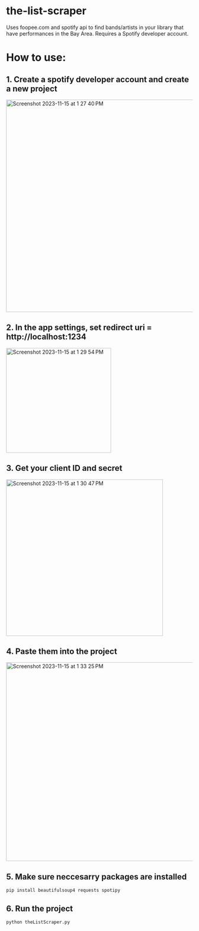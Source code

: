 # the-list-scraper
Uses foopee.com and spotify api to find bands/artists in your library that have performances in the Bay Area. Requires a Spotify developer account.

# How to use:
## 1. Create a spotify developer account and create a new project
<img width="574" alt="Screenshot 2023-11-15 at 1 27 40 PM" src="https://github.com/Deanstirrat/the-list-scraper/assets/37011725/669160f0-32ba-40af-9f6e-c72eebaba431">


## 2. In the app settings, set redirect uri = http://localhost:1234
<img width="283" alt="Screenshot 2023-11-15 at 1 29 54 PM" src="https://github.com/Deanstirrat/the-list-scraper/assets/37011725/fb7862ba-07bf-429d-a278-c5f3d45a211e">


## 3. Get your client ID and secret
<img width="423" alt="Screenshot 2023-11-15 at 1 30 47 PM" src="https://github.com/Deanstirrat/the-list-scraper/assets/37011725/db04a22d-8625-4af4-840a-5d812482b9b6">


## 4. Paste them into the project
<img width="537" alt="Screenshot 2023-11-15 at 1 33 25 PM" src="https://github.com/Deanstirrat/the-list-scraper/assets/37011725/b1760a09-9058-484b-aee3-cb2b6c77e588">


## 5. Make sure neccesarry packages are installed
```
pip install beautifulsoup4 requests spotipy
```
## 6. Run the project
```
python theListScraper.py
```
